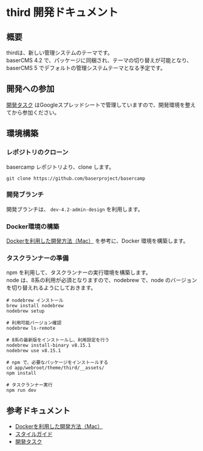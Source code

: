 # third 開発ドキュメント

## 概要
thirdは、新しい管理システムのテーマです。  
baserCMS 4.2 で、パッケージに同梱され、テーマの切り替えが可能となり、 baserCMS 5 でデフォルトの管理システムテーマとなる予定です。

## 開発への参加
[開発タスク](https://docs.google.com/spreadsheets/d/1LqDuPntPkR-2XHKR1B42vrXQhJz02UHzaURvaPCbgj8/edit#gid=0) はGoogleスプレッドシートで管理していますので、開発環境を整えてから参加ください。

## 環境構築

### レポジトリのクローン
basercamp レポジトリより、clone します。
```$xslt
git clone https://github.com/baserproject/basercamp
```

### 開発ブランチ
開発ブランチは、 `dev-4.2-admin-design` を利用します。

### Docker環境の構築

[Dockerを利用した開発方法（Mac）](https://github.com/baserproject/basercamp/blob/dev-4.2-admin-design/docker/README.md) を参考に、Docker 環境を構築します。

### タスクランナーの準備
npm を利用して、タスクランナーの実行環境を構築します。  
node は、8系の利用が必須となりますので、nodebrew で、node のバージョンを切り替えれるようにしておきます。

```$xslt
# nodebrew インストール
brew install nodebrew
nodebrew setup

# 利用可能バージョン確認
nodebrew ls-remote

# 8系の最新版をインストールし、利用設定を行う
nodebrew install-binary v8.15.1
nodebrew use v8.15.1

# npm で、必要なパッケージをインストールする
cd app/webroot/theme/third/__assets/
npm install

# タスクランナー実行
npm run dev
```

## 参考ドキュメント

- [Dockerを利用した開発方法（Mac）](https://github.com/baserproject/basercamp/blob/dev-4.2-admin-design/docker/README.md)
- [スタイルガイド](http://localhost/guide.html)
- [開発タスク](https://docs.google.com/spreadsheets/d/1LqDuPntPkR-2XHKR1B42vrXQhJz02UHzaURvaPCbgj8/edit#gid=0)
  
  
  
  
  
  
